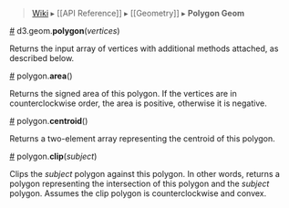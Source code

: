 > [Wiki](Home) ▸ [[API Reference]] ▸ [[Geometry]] ▸ **Polygon Geom**

<a name="polygon" href="Polygon-Geom#polygon">#</a> d3.geom.<b>polygon</b>(<i>vertices</i>)

Returns the input array of vertices with additional methods attached, as described below.

<a name="area" href="Polygon-Geom#area">#</a> polygon.<b>area</b>()

Returns the signed area of this polygon. If the vertices are in counterclockwise order, the area is positive, otherwise it is negative.

<a name="centroid" href="Polygon-Geom#centroid">#</a> polygon.<b>centroid</b>()

Returns a two-element array representing the centroid of this polygon.

<a name="clip" href="Polygon-Geom#clip">#</a> polygon.<b>clip</b>(<i>subject</i>)

Clips the *subject* polygon against this polygon. In other words, returns a polygon representing the intersection of this polygon and the *subject* polygon. Assumes the clip polygon is counterclockwise and convex.